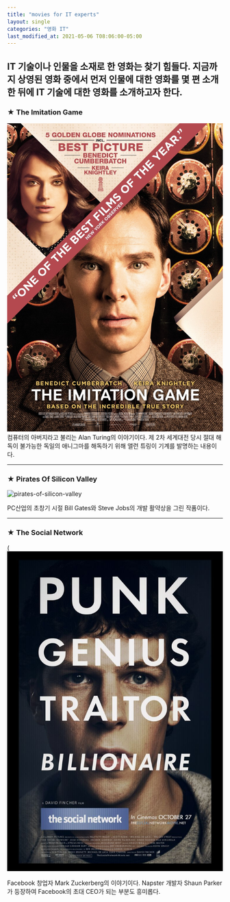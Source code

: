 ```yaml
---
title: "movies for IT experts"
layout: single
categories: "영화 IT"
last_modified_at: 2021-05-06 T08:06:00-05:00
---
```


IT 기술이나 인물을 소재로 한 영화는 찾기 힘들다. 지금까지 상영된 영화 중에서 먼저 인물에 대한 영화를 몇 편 소개한 뒤에 IT 기술에 대한 영화를 소개하고자 한다. 
---
### ★ The Imitation Game
![the-imitation-game](/assets/images/the-imitation-game.jpg)
컴퓨터의 아버지라고 불리는 Alan Turing의 이야기이다. 제 2차 세계대전 당시 절대 해독이 불가능한 
독일의 애니그마를 해독하기 위해 앨런 튜링이 기계를 발명하는 내용이다. 

---
### ★ Pirates Of Silicon Valley
![pirates-of-silicon-valley][link]

[link]: https://th.bing.com/th/id/OIP.EE4eCJjHlfQbyaoxfAhB4AHaEK?w=304&h=180&c=7&o=5&pid=1.7

PC산업의 초창기 시절 Bill Gates와 Steve Jobs의 개발 활약상을 그린 작품이다. 

---
### ★ The Social Network
[(![mark](/assets/images/the-social-network.jpg  "for more information, visit this site")](https://en.wikipedia.org/wiki/The_Social_Network)

Facebook 창업자 Mark Zuckerberg의 이야기이다. Napster 개발자 Shaun Parker가 등장하여 Facebook의 초대 CEO가 되는 부분도 흥미롭다. 
